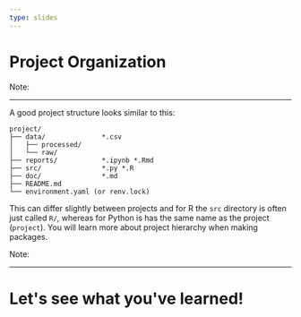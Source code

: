 ```yaml
---
type: slides
---
```


# Project Organization

Note:

---

A good project structure looks similar to this:

```
project/          
├── data/              *.csv        
│   ├── processed/
│   └── raw/     
├── reports/           *.ipynb *.Rmd
├── src/               *.py *.R
├── doc/               *.md
├── README.md
└── environment.yaml (or renv.lock)
```

This can differ slightly between projects and for R the `src` directory is often just called `R/`, whereas for Python is has the same name as the project (`project`). You will learn more about project hierarchy when making packages.

Note:

---

# Let's see what you've learned!
